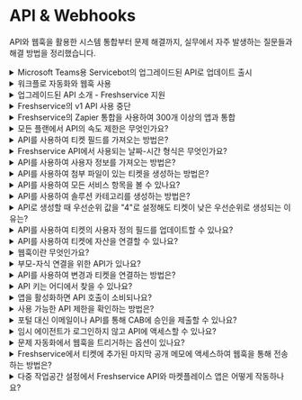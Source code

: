 # API & Webhooks

API와 웹훅을 활용한 시스템 통합부터 문제 해결까지, 실무에서 자주 발생하는 질문들과 해결 방법을 정리했습니다.

<details>
<summary>Microsoft Teams용 Servicebot의 업그레이드된 API로 업데이트 출시</summary>

업데이트를 통해 얻을 수 있는 기능들을 소개합니다.

## 새로운 기능

### 1. 전체 직장인을 위한 Servicebot 자동 설치

직원들이 Microsoft Teams에 봇을 수동으로 설치할 필요가 없어졌습니다. 조직에서 Servicebot을 활성화하면 모든 직원의 Teams에 자동으로 봇이 설치됩니다.

[자세히 알아보기](https://support.freshservice.com/en/support/solutions/articles/50000005624-bring-richer-ticket-context-into-your-collaboration-tools)

**참고:** MS Teams에서 Servicebot 앱을 차단하지 않았는지 확인하세요. 차단되어 있으면 자동 설치가 실패합니다.

### 2. 승인 및 티켓 대화 관리 개선

앱 간 전환을 줄이고 에이전트와 승인자가 Microsoft Teams 내에서 티켓을 효율적으로 관리할 수 있도록 개선되었습니다.

향상된 티켓 및 서비스 요청 컨텍스트:

- 승인 관리 시 동료 승인자의 조치 내역 확인 가능
- 티켓에 첨부된 최신 대화를 빠르게 파악

[자세히 알아보기](https://support.freshservice.com/en/support/solutions/articles/50000005624-bring-richer-ticket-context-into-your-collaboration-tools)

### 3. 에이전트에게 온콜 관리 알림 전달 (곧 출시)

온콜 에이전트는 MS Teams에서 바로 인시던트를 확인, 에스컬레이션, 해결하고 메모를 추가할 수 있습니다. 온콜 에이전트가 인시던트 처리 시 전체 그룹과 이해관계자가 자동으로 업데이트됩니다. 원활한 협업을 통해 더 빠른 인시던트 해결이 가능합니다.

[지금 앱 업데이트](https://www.freshworks.com/apps/freshservice/msteams-freshservice/)

**참고:** 앞으로 모든 Servicebot과 Virtual Agent 기능은 v2 API 기반으로 구축됩니다. 위의 기능들과 향후 추가될 기능을 사용하려면 Microsoft Teams, Freshservice 관리자 설정, 또는 온콜 관리 모듈의 알림 탭에서 앱 업데이트를 승인해야 합니다.

## 앱 업데이트 방법

**참고:** Freshservice 관리자이면서 Azure 관리자인 경우에만 업데이트를 실행할 수 있습니다.

### 모든 플랜

관리자는 MS Teams 앱을 통해 Servicebot 알림으로 전달되는 "승인" 버튼을 볼 수 있습니다. 버튼을 클릭하여 업데이트하세요.

### 엔터프라이즈 플랜

1. Freshservice > 설정 > Virtual Agent ("채널" 섹션 하위)로 이동
2. Microsoft Teams 하위의 "더 많은 채널 연결" 패널에서 "승인" 버튼을 확인할 수 있습니다
3. 버튼을 클릭하여 업데이트

### 비엔터프라이즈 플랜

1. Freshservice > 설정 > 앱 ("자동화 및 생산성" 섹션 하위) > 앱 관리로 이동
2. 알림 구성이 나열된 섹션에서 "승인" 버튼을 확인할 수 있습니다
3. 버튼을 클릭하여 업데이트

### 온콜 관리 모듈 사용자

1. Freshservice > 관리자 > 온콜 일정 > 알림 규칙으로 이동
2. MS Teams 테넌트의 관리자는 알림을 받기 위해 MS Teams 계정을 승인해야 합니다

</details>

<details>
<summary>워크플로 자동화와 웹훅 사용</summary>

## 웹훅이란 무엇인가요?

웹훅은 특정 이벤트가 발생할 때 트리거되는 애플리케이션 또는 웹 서비스에 대한 "콜백"입니다. 특정 업데이트, 변경 또는 작업이 발생하면 웹훅을 사용하여 외부 애플리케이션으로 데이터를 푸시할 수 있습니다.

워크플로 자동화를 사용하여 특정 이벤트가 발생할 때 웹훅을 트리거하는 워크플로를 만들 수 있습니다.

## 웹훅 호출로 할 수 있는 일

자동화를 사용하여 티켓에서 특정 이벤트가 발생할 때 특정 작업을 실행하는 워크플로를 만들 수 있습니다. 자동화를 사용하여 Freshservice 내에서 업데이트, 수정, 알림 전송 및 작업 실행이 가능합니다. 예를 들어, 티켓 우선순위를 업데이트하거나 에스컬레이션 이메일을 보낼 수 있습니다.

웹훅은 외부 애플리케이션이나 도구에서 작업을 트리거하려는 경우에 유용합니다. 웹훅을 사용할 수 있는 예시 시나리오:

| 수행하려는 작업 | 찾아야 할 조건 | 웹훅이 호출해야 할 대상 |
|---|---|---|
| 고객이 티켓에 응답할 때 SMS/문자 메시지 전송 | 고객이 티켓에 응답 (또는 댓글 추가) | 타사 SMS 도구로 댓글 내용 전송 |
| 제품 반품 요청이 업데이트될 때 재고 업데이트 | 티켓 카테고리(사용자 정의 필드)가 "제품 반품"으로 업데이트 | 매장 재고에서 제품 정보 업데이트 |
| 내부 제품 관리 도구와 기능 요청 상태 동기화 | "기능 요청" 유형 티켓의 상태 업데이트 | 티켓 정보로 제품 관리 도구 업데이트 |
| 나쁜 고객 만족도 평점을 받을 때 경보음 및 사이렌 울리기 | 고객 피드백 수신, 평점이 "좋지 않음" | 이 웹훅으로 트리거되는 스마트 전구와 사이렌 음향 보드 커스터마이징 |

## 자동화로 웹훅 요청 설정하는 방법

다음 사용 사례를 고려해 보겠습니다:
"티켓이 변경 요청일 때 자동으로 변경을 생성"

1. 워크플로 자동화를 사용하여 새 워크플로를 생성합니다. 웹훅을 트리거해야 하는 이벤트와 조건을 드래그 앤 드롭합니다.
2. 작업에서 드롭다운에서 "웹훅 트리거" 옵션을 선택합니다.

### 콜백 요청 유형 선택

각 타사 앱이 다른 방식으로 요청 유형을 사용할 수 있지만, 대부분의 애플리케이션은 표준 방법을 따릅니다:

- **GET** 요청: 일반적으로 하나 또는 모든 리소스를 검색하는 데 사용
- **POST** 요청: 보통 새 리소스를 생성
- **PUT 및 PATCH** 요청: 리소스를 업데이트하는 데 사용
- **DELETE** 요청: 보통 리소스를 삭제하는 데 사용

이 예시에서는 변경 모듈에 새 변경을 생성해야 하므로 POST 요청을 생성합니다.

### 콜백 URL 지정

웹훅에 구성된 애플리케이션의 콜백 URL을 지정합니다. [동적 플레이스홀더](https://support.freshservice.com/support/solutions/articles/157150-using-dynamic-placeholders-in-your-canned-responses)를 사용하여 URL을 동적으로 만들 수 있습니다.

예를 들어, `http://yourapp.com/yourInfo?email=[user email]` 형태의 콜백 URL을 전달하려면 사용자 이메일 부분을 `{{"{{requestor.email}}"}}` 플레이스홀더로 대체할 수 있습니다.

## 웹훅 테스트

복잡한 웹훅 호출이 있는 대규모 워크플로가 있는 경우 테스트가 필수입니다. 웹훅을 테스트하기 위해 워크플로를 활성화하는 것은 최적의 테스트 방법이 아닙니다. 대신 워크플로 자동화 내에서 웹훅을 직접 테스트할 수 있습니다.

예를 들어, 변경 모듈에서 변경 티켓을 생성하는 웹훅을 설정하고 웹훅 테스트 버튼을 누르면 테스트가 성공할 경우 변경 모듈에 테스트 티켓이 생성됩니다.

오류가 발생하는 API 요청은 오류 유형을 식별하는 데 도움이 되는 적절한 HTTP 상태 코드를 반환합니다. 각 코드의 의미를 이해하려면 [이 표](https://api.freshservice.com/v2/#error)를 사용할 수 있습니다.

**참고:** 플레이스홀더는 웹훅 테스트에서 지원되지 않습니다.

### 인증 및 인코딩

1. 인증이 필요한 경우 **인증 필요** 체크박스를 활성화할 수 있습니다. 사용자명/비밀번호 또는 API 키를 인증에 사용할 수 있습니다.
2. 리소스 애플리케이션이 지원하는 요청 인코딩(JSON, XML 또는 XML-Encoded)을 선택합니다.

### 콘텐츠 옵션

- **간단한 콘텐츠**: 이 웹훅에서 원하는 티켓 속성 목록을 단순히 전송하려면 간단한 콘텐츠 옵션을 선택합니다.
- **고급**: 전송되는 콘텐츠를 사용자 정의하려면 고급을 선택합니다.
  - 고급 옵션을 사용하면 사용자 정의 API 요청을 작성할 수 있습니다. 이러한 요청은 이전 단계에서 선택한 형식으로 인코딩되어야 합니다.
  - requestb.in 또는 postman - REST 클라이언트(Google Chrome 확장 프로그램)를 사용하여 API를 테스트할 수 있습니다.

- `{{"{{Triggered event}}"}}` 플레이스홀더는 웹훅에서만 사용할 수 있으며 규칙을 트리거한 이벤트의 이름을 반환합니다.

### 웹훅 콜백 요청 제한

시간당 사용할 수 있는 웹훅 요청 수는 1000건으로 제한됩니다. 상태 코드가 200-299 사이이면 콜백이 성공이고, 300-399 사이의 상태 코드는 콜백 리디렉션으로 간주됩니다.

콜백이 실패하거나(2xx 및 3xx 이외의 상태 코드) 15초 내에 응답을 받지 못하면 웹훅이 3, 5, 9, 17분 간격으로 최대 4번 자동으로 재시도됩니다.

위 자동화가 활성화되면 "변경 요청" 유형으로 들어오는 모든 티켓이 변경 모듈에서 자동으로 변경을 생성합니다.

</details>

<details>
<summary>업그레이드된 API 소개 - Freshservice 지원</summary>

강력한 통합 구축, 최종 사용자 포털 사용자 정의, 여러 애플리케이션 간 데이터 공유 - Freshservice API는 이 모든 것과 그 이상을 가능하게 합니다.

향상된 API 일관성과 개선된 경험으로 더 나은 지원을 제공하기 위해, **2023년 5월 31일**까지 이전 버전(API V1)을 사용 중단하고 업그레이드된 버전(API V2)으로 이전합니다.

**2023년 5월 31일**까지 **API V1** 엔드포인트 사용을 중단하고 **API V2**로 완전히 전환하여 이 사용 중단으로 인한 중단을 방지하세요.

## API V2의 새로운 기능

### → 새롭고 향상된 API

사용자 정의 객체, 직원 온보딩, 프로젝트, 비즈니스 시간, 구매 주문, 공급업체, 제품, 위치 등을 위한 새로운 API가 이제 API V2에서 사용할 수 있습니다. [자세한 정보](https://api.freshservice.com/#whats_new)

### → 더 높은 속도 제한

API 안정성과 확장성을 개선하기 위해 시간 기반에서 분 기반 속도 제한으로 이동하고 있습니다. 호출을 하는 데 사용되는 에이전트 수나 IP 주소 수에 관계없이 계정 전체 기준으로 이러한 제한을 계속 적용할 예정입니다. [자세한 정보](https://api.freshservice.com/#rate_limit)

### → 개선된 오류 처리

명확한 HTTP 상태 코드로 오류를 식별하여 잘못된 API 요청을 빠르고 정확하게 수정하세요. [자세한 정보](https://api.freshservice.com/#error)

## 무엇을 해야 하나요?

### 영향을 받는 영역

다음 기능에서 해당 API V2 엔드포인트로 API V1 호출을 대체하세요. 사용 중단 날짜 이후에 다음 기능에서 API V1을 계속 사용하면 작동이 중단되고 V1에 대한 모든 요청이 실패합니다.

- → 워크플로 자동화 (웹 요청 노드 및 "웹훅 트리거" 작업 노드)
- → 사용자 정의 앱
- → 포털 사용자 정의
- → Freshservice API를 사용하여 개발된 모든 사용자 정의 서비스 또는 미들웨어

### 버전 1 API 식별

[API V2 문서](https://api.freshservice.com/)와 [솔루션 문서](https://support.freshservice.com/en/support/solutions/articles/50000006003-deprecating-v1-apis-for-freshservice)를 참조하여 새로운 엔드포인트를 이해하고 **2023년 5월 31일** 사용 중단 날짜 이전에 기존 API V1 코드베이스를 API V2로 마이그레이션하세요.

## 마이그레이션하지 않으면 어떻게 되나요?

**2023년 5월 31일** 이후 API V1 엔드포인트에 액세스할 수 없게 되어 워크플로와 사용자 정의가 중단될 수 있습니다.

## 도움이 필요하신가요?

마이그레이션에 대한 질문이 있거나 API 호출을 V2 엔드포인트로 마이그레이션하는 동안 문제가 발생하면 저희 팀에서 도움을 드릴 수 있습니다. 추가 지원이 필요하시면 support@freshservice.com 또는 고객 성공 관리자에게 문의하세요.

</details>

<details>
<summary>Freshservice의 v1 API 사용 중단</summary>

[2022년 11월](https://community.freshworks.com/product-updates/freshservice-release-notes-nov-2022-26812#Deprecation+of+password-based+authentication+for+API+v2) 릴리스 중 발표한 내용에 따라, API V1 호출을 해당 API V2 호출로 대체하기 위한 몇 가지 제품 개선 사항을 적용했습니다.

## 이 변경사항이 나에게 영향을 미치나요?

다음 작업 중 하나에 API V1 엔드포인트를 사용한 경우 이 사용 중단의 영향을 받습니다:

- 워크플로 구성
- 포털 사용자 정의
- Freshservice 인스턴스와 사용자 정의 애플리케이션 간 상호작용

자세한 정보는 [이 솔루션 문서](https://support.freshservice.com/en/support/solutions/articles/50000004220-introducing-upgraded-apis-for-freshservice)를 참조하세요.

## 영향을 받는 모듈

### 1. 워크플로 자동화

API V1 권장 태그가 API V1 엔드포인트를 사용하는 모든 자동화에 표시됩니다.

#### 워크플로 자동화를 업데이트하는 방법

1. **관리자 → 자동화 및 생산성 → 워크플로 자동화**로 이동
2. "API 업데이트 권장" 태그가 있는 워크플로 자동화를 클릭
3. 워크플로를 열면 v1 엔드포인트를 사용하는 모든 노드가 빨간색 알림으로 강조 표시됩니다
4. 빨간색 알림을 선택하여 해당 V1 URL에 대한 권장 V2 URL을 확인합니다. '✓' 아이콘을 클릭하여 URL을 업데이트합니다. 마지막으로 **완료** 버튼을 클릭하여 해당 노드를 업데이트합니다
5. 강조 표시된 모든 노드에 대해 이 과정을 반복하고 워크플로 자동화를 저장합니다

자세한 정보는 [여기](https://community.freshworks.dev/t/migration-guide-for-freshservice-api-v1-to-freshservice-api-v2/5860) 상세 마이그레이션 가이드를 참조하세요.

### 2. 포털 사용자 정의

1. **관리자 → 서비스 데스크 리브랜딩 → 사용자 정의**로 이동합니다. **홈페이지 디자이너** 드롭다운에서 v1 엔드포인트를 사용하는 모든 섹션이 강조 표시됩니다.
2. 특정 섹션(알림 표시 확인)을 선택하여 v1 엔드포인트가 있는지 식별하고 해당 v2 엔드포인트로 업데이트합니다.
3. 포털 사용자 정의에서 모든 v1 엔드포인트를 교체한 후 **저장** 또는 **포털 게시**를 클릭합니다

자세한 정보는 [여기](https://community.freshworks.dev/t/migration-guide-for-freshservice-api-v1-to-freshservice-api-v2/5860) 상세 마이그레이션 가이드를 참조하세요.

### 3. 사용자 정의 앱

1. **관리자 → 앱**으로 이동
2. v1 엔드포인트를 사용하는 사용자 정의 앱을 확인하고 해당 엔드포인트를 v2로 업데이트합니다
3. 자세한 정보는 [여기](https://community.freshworks.dev/t/migration-guide-for-freshservice-api-v1-to-freshservice-api-v2/5860) 상세 마이그레이션 가이드를 참조하세요

## 2023년 5월 31일 이전에 구성을 업데이트하지 않으면 어떻게 되나요?

v1 엔드포인트가 있는 모든 워크플로 자동화, 포털 사용자 정의 및 사용자 정의 앱이 작동을 중단하고 구성이 실패하기 시작합니다.

</details>

<details>
<summary>Freshservice의 Zapier 통합을 사용하여 300개 이상의 앱과 통합</summary>

Zapier는 웹 애플리케이션 간의 격차를 해소하고 애플리케이션 간 작업을 쉽게 자동화할 수 있는 강력한 통합 플랫폼입니다.

## Freshservice-Zapier 통합 작동 방식

Zapier 계정을 생성하여 Freshservice-Zapier 통합을 활성화할 수 있습니다. 이제 Zap을 생성하여 Freshservice를 수백 개의 사용 가능한 애플리케이션과 통합할 수 있습니다. Zap의 규칙(트리거)이 '앱 A'에서 충족될 때마다 원하는 작업이 '앱 B'에서 자동으로 수행됩니다.

## Zapier 통합 설정 빠른 가이드

1. [https://zapier.com/](https://zapier.com/)을 방문하여 계정에 가입합니다.
2. 계정을 생성하고 확인한 후 화면 상단의 "Make a Zap" 탭을 클릭합니다.
3. Freshservice를 앱 중 하나로 포함하는 Zap을 생성할 때 Zapier에 Freshservice 계정을 추가해야 합니다.
4. "Freshservice 계정 연결"을 클릭합니다.
5. 계정 이름을 제공합니다. 이는 Zapier에서 Freshservice 계정을 식별하는 데 도움이 됩니다.
6. Freshservice 계정의 하위 도메인을 입력합니다.
7. 계정의 API 키를 입력합니다. API 키를 가져오려면:
   - Freshservice 계정에 로그인합니다.
   - 오른쪽 상단 모서리의 프로필 사진을 클릭하고 "프로필 설정"을 선택합니다.
   - API 키는 오른쪽 창에 표시됩니다.
8. '계속'을 클릭합니다.
9. Zapier가 정보를 확인하고 "계정이 작동 중입니다" 메시지를 표시합니다. '계속'을 클릭하여 Zap을 진행합니다.

</details>

<details>
<summary>모든 플랜에서 API의 속도 제한은 무엇인가요?</summary>

## v1의 경우:

시간당 API 호출 수는 1000건으로 제한됩니다. 제한에 도달한 후 API 요청이 수신되면 Freshservice는 오류 응답을 제공합니다. 응답 헤더의 "retry-after" 값은 다른 API 요청을 보내기 전에 기다려야 하는 시간을 알려줍니다.

자세한 내용은 API v1 문서를 참조하세요: [https://api.freshservice.com/](https://api.freshservice.com/)

## v2의 경우:

2020년 9월 1일 이후에 생성된 Freshservice 계정은 분 단위 속도 제한을 사용합니다. 제한은 Freshservice 플랜에 따라 다릅니다. 특정 API 작업에는 전체 제한 내에서 하위 제한도 있습니다. 이 제한은 호출을 하는 데 사용되는 에이전트 수나 IP 주소와 같은 요소에 관계없이 계정 전체 기준으로 적용됩니다.

시간 기반에서 분 기반 속도 제한으로 이동하여 API 안정성과 확장성을 개선합니다. 호출을 하는 데 사용되는 에이전트 수나 IP 주소 수에 관계없이 계정 전체 기준으로 이러한 제한을 계속 적용할 예정입니다.

**플랜별 속도 제한:**
- **Starter**: 분당 100건
- **Growth**: 분당 200건  
- **Pro**: 분당 400건
- **Enterprise**: 분당 700건

2020년 9월 1일 이전에 생성된 계정은 결국 분 단위 속도 제한으로 마이그레이션됩니다. 마이그레이션이 완료될 때까지 이전 제한이 계속 적용됩니다.

자세한 내용은 API v2 문서를 참조하세요: [https://api.freshservice.com/v2/](https://api.freshservice.com/v2/)

</details>

<details>
<summary>API를 사용하여 티켓 필드를 가져오는 방법은?</summary>

다음 curl 명령을 사용하여 필요한 티켓 필드를 가져올 수 있습니다:

```bash
curl -v -u user@yourcompany.com:test -X GET 'https://domain.freshservice.com/api/v2/ticket_fields'
```

curl 명령에서 이메일 주소와 비밀번호를 사용하고 싶지 않다면 아래와 같이 이메일 주소 대신 API 키를, 비밀번호로 X를 사용할 수도 있습니다:

```bash
curl -v -u API키:X -X GET 'https://domain.freshservice.com/api/v2/ticket_fields'
```

자세한 정보는 다음을 참조하세요: [https://api.freshservice.com/v2/#get_all_ticket_fields](https://api.freshservice.com/v2/#get_all_ticket_fields)

</details>

<details>
<summary>Freshservice API에서 사용되는 날짜-시간 형식은 무엇인가요?</summary>

날짜 필드의 입력은 다음 형식 중 하나일 것으로 예상됩니다:

- YYYY-MM-DD
- YYYY-MM-DDTHH:MM
- YYYY-MM-DDTHH:MMZ
- YYYY-MM-DDTHH:MM:SS
- YYYY-MM-DDTHH:MM:SSZ
- YYYY-MM-DDTHH:MM:SS±hh:mm
- YYYY-MM-DDTHH:MM:SS±hh
- YYYY-MM-DDTHH:MM:SS±hhmm

자세한 정보는 다음을 참조하세요: [https://api.freshservice.com/v2/#schema](https://api.freshservice.com/v2/#schema)

</details>

<details>
<summary>API를 사용하여 사용자 정보를 가져오는 방법은?</summary>

다음 curl 명령을 사용할 수 있습니다:

```bash
curl -v -u user@yourcompany.com:test -X GET 'https://domain.freshservice.com/api/v2/requesters/777'
```

자세한 정보는 다음을 참조하세요: [https://api.freshservice.com/v2/#view_a_requester](https://api.freshservice.com/v2/#view_a_requester)

</details>

<details>
<summary>API를 사용하여 첨부 파일이 있는 티켓을 생성하는 방법은?</summary>

다음 curl 명령을 사용할 수 있습니다:

```bash
curl -v -u user@yourcompany.com:test \
  -F "helpdesk_ticket[attachments][][resource]=@/path/to/attachment1.ext" \
  -F "helpdesk_ticket[attachments][][resource]=@/path/to/attachment2.ext" \
  -F "helpdesk_ticket[email]=example@example.com" \
  -F "helpdesk_ticket[subject]=Ticket Title" \
  -F "helpdesk_ticket[description]=this is a sample ticket" \
  -X POST https://domain.freshservice.com/helpdesk/tickets.json
```

자세한 정보는 다음을 참조하세요: [https://api.freshservice.com/#create_ticket_with_attachment](https://api.freshservice.com/#create_ticket_with_attachment)

</details>

<details>
<summary>API를 사용하여 모든 서비스 항목을 볼 수 있나요?</summary>

다음 curl 명령을 사용할 수 있습니다:

```bash
curl -u user@yourcompany.com:test \
  -H "Content-Type: application/json" \
  -X GET https://domain.freshservice.com/catalog/items.json?page=2
```

자세한 정보는 다음을 참조하세요: [https://api.freshservice.com/#view_all_service_items](https://api.freshservice.com/#view_all_service_items)

</details>

<details>
<summary>API를 사용하여 솔루션 카테고리를 생성하는 방법은?</summary>

다음 curl 명령을 사용할 수 있습니다:

```bash
curl -u user@yourcompany.com:test \
  -H "Content-Type: application/json" \
  -X POST \
  -d '{ "solution_category": { "name":"API", "description":"API related documents" }}' \
  https://domain.freshservice.com/solution/categories.json
```

자세한 정보는 다음을 참조하세요: [https://api.freshservice.com/#create_solution_category](https://api.freshservice.com/#create_solution_category)

</details>

<details>
<summary>API로 생성할 때 우선순위 값을 "4"로 설정해도 티켓이 낮은 우선순위로 생성되는 이유는?</summary>

계정에서 우선순위 매트릭스가 활성화되어 있으면 API에서 전달된 값이 무시되고 우선순위 매트릭스가 티켓의 우선순위를 설정합니다. 이를 원하지 않는 경우 **관리자 > 우선순위 매트릭스**로 이동하여 비활성화할 수 있습니다.

</details>

<details>
<summary>API를 사용하여 티켓의 사용자 정의 필드를 업데이트할 수 있나요?</summary>

예, 가능합니다. 자세한 정보는 다음을 참조하세요: [https://api.freshservice.com/v2/#update_ticket_priority](https://api.freshservice.com/v2/#update_ticket_priority)

</details>

<details>
<summary>API를 사용하여 티켓에 자산을 연결할 수 있나요?</summary>

다음 curl 명령을 사용할 수 있습니다:

```bash
curl -u (credentials) \
  -H "Content-Type:application/json" \
  -d '{"helpdesk_ticket": {}, "associate_ci": {"serial_no":"99RSH32","name":"SALES-SERV","user": "tom@outerspace.com"}}' \
  -X PUT https://domain.freshservice.com/helpdesk/tickets/123.json
```

자세한 정보는 다음을 참조하세요: [https://api.freshservice.com/#associate_a_ci_to_a_ticket](https://api.freshservice.com/#associate_a_ci_to_a_ticket)

</details>

<details>
<summary>웹훅이란 무엇인가요?</summary>

웹훅은 특정 이벤트가 발생할 때 트리거되는 애플리케이션 또는 웹 서비스에 대한 콜백입니다. 이는 워크플로 자동화를 사용하여 구성됩니다. 즉, 서비스 데스크에서 특정 업데이트, 변경 또는 작업이 발생하도록 웹훅을 설정할 수 있으며, 지정한 정보를 원하는 애플리케이션으로 자동으로 푸시합니다.

</details>

<details>
<summary>부모-자식 연결을 위한 API가 있나요?</summary>

예, 이 링크([https://api.freshservice.com/v2/#create_child_ticket](https://api.freshservice.com/v2/#create_child_ticket))에서 언급된 API를 사용하여 기존 인시던트 티켓에 대한 자식 티켓을 생성할 수 있습니다.

</details>

<details>
<summary>API를 사용하여 변경과 티켓을 연결하는 방법은?</summary>

티켓을 생성하면서 API를 통해 변경을 티켓에 연결하는 것이 가능합니다. 아래의 Curl 명령을 참조하세요:

```bash
curl -u user@yourcompany.com:password \
  -H "Content-Type: application/json" \
  -X POST \
  -d '{"helpdesk_ticket": {"subject": "Test Ticket", "description": "Test Description", "change": 123}}' \
  https://domain.freshservice.com/api/v2/tickets
```

이 [링크](https://api.freshservice.com/#create_ticket)를 사용하여 티켓을 생성하고 변경과 연결하세요.

</details>

<details>
<summary>API 키는 어디에서 찾을 수 있나요?</summary>

1. 지원 포털에 로그인합니다
2. 포털 오른쪽 상단 모서리의 프로필 사진을 클릭합니다
3. 프로필 설정 페이지로 이동합니다
4. 오른쪽의 위임 승인 섹션 아래에 API 키가 표시됩니다

</details>

<details>
<summary>앱을 활성화하면 API 호출이 소비되나요?</summary>

예, 특정 마켓플레이스 앱은 API를 소비합니다. 사용하는 앱이 API 호출을 소비하는지에 대한 자세한 정보가 필요하면 support@freshservice로 지원팀에 문의하세요. 사용하는 앱이 API 호출을 소비하는지 확인하여 알려드릴 수 있습니다.

</details>

<details>
<summary>사용 가능한 API 제한을 확인하는 방법은?</summary>

API V1을 사용하는 경우 제한에 도달한 후 Freshservice는 오류 응답을 제공합니다. 응답 헤더의 "retry-after" 값은 다른 API 요청을 보내기 전에 기다려야 하는 시간을 알려줍니다.

V2를 사용하여 API 제한을 확인하려면 모든 API 요청에 대한 응답으로 반환되는 다음 HTTP 헤더를 확인하여 현재 속도 제한 상태를 확인할 수 있습니다.

</details>

<details>
<summary>포털 대신 이메일이나 API를 통해 CAB에 승인을 제출할 수 있나요?</summary>

Freshservice에서는 특히 서비스 요청과 변경 요청에 관한 승인 알림이 일반적으로 이메일을 통해 전송됩니다. 그러나 API를 사용하여 변경 요청을 승인하는 것은 불가능합니다. CAB 구성원은 이메일로 전송된 승인 링크를 클릭하여 변경을 승인할 수 있습니다.

## 현재 프로세스:

현재 Freshservice에서 변경 요청을 승인하는 유일한 방법은 공개 승인 링크를 공유하는 것입니다. 링크는 이메일을 통해 승인자에게 전송되며, 승인 또는 거부하기 전에 요청의 세부 사항을 검토하기 위해 클릭해야 합니다. 그러나 이는 여러 화면을 탐색하고 로그인해야 하는 추가 단계를 추가합니다. 또한 일부 승인자는 공개 승인 링크 공유에 불편함을 느낄 수 있습니다.

## 새로운 개선사항:

Freshservice는 이러한 문제를 해결하고 승인 프로세스를 간소화하기 위한 새로운 개선사항을 도입했습니다. 이 개선사항을 통해 변경 및 서비스 요청 승인자가 이메일 받은편지함에서 직접 요청에 응답할 수 있습니다. 공개 승인 링크를 공유하는 대신 Freshservice는 승인 수신자에게 이메일을 보내며, 여기서 특정 키워드로 회신하여 요청을 승인하거나 거부할 수 있습니다. 이렇게 하면 승인 프로세스가 간소화되고 승인자에게 더 편리해집니다.

## 이메일 승인의 이점:

이메일 승인의 중요한 장점 중 하나는 Freshservice에 로그인하지 않고도 이해관계자가 요청을 승인하거나 거부할 수 있다는 것입니다. 이 기능은 승인자가 조직 외부에 있거나 시스템에 액세스할 수 없는 경우에 특히 유용합니다. 또한 요청을 승인하거나 거부하기 위해 여러 화면을 탐색할 필요가 없어 프로세스가 더 효율적입니다.

자세한 내용은 [이메일을 통한 서비스 요청 및 변경 승인 : Freshservice](https://support.freshservice.com/en/support/solutions/articles/50000004955)를 참조하세요.

</details>

<details>
<summary>임시 에이전트가 로그인하지 않고 API에 액세스할 수 있나요?</summary>

임시 에이전트는 API에 액세스하기 전에 인스턴스에 로그인해야 합니다. 사용자가 로그인하지 않고 시스템에 액세스하려고 하면 시스템에 로그인하라는 메시지가 표시됩니다.

</details>

<details>
<summary>문제 자동화에서 웹훅을 트리거하는 옵션이 있나요?</summary>

예, 웹훅은 문제 자동화에서 지원됩니다.

</details>

<details>
<summary>Freshservice에서 티켓에 추가된 마지막 공개 메모에 액세스하여 웹훅을 통해 전송하는 방법은?</summary>

웹훅을 사용하여 티켓에 추가된 마지막 공개 메모에 액세스하려면 웹훅 페이로드에서 **`{{ticket.latest_public_comment}}`** 플레이스홀더를 사용할 수 있습니다. 웹훅이 트리거되면 이 플레이스홀더가 티켓에 추가된 마지막 공개 메모로 대체되며, 결과 페이로드에 이 정보가 포함됩니다.

예를 들어, 티켓에 공개 메모가 추가될 때마다 Slack 채널로 알림을 보내는 웹훅을 사용하는 경우, 페이로드에 `{{ticket.latest_public_comment}}` 플레이스홀더를 포함하여 마지막 공개 메모가 알림에 포함되도록 할 수 있습니다.

이렇게 하면 팀이 시스템 간 전환 없이 Freshservice의 최신 개발 상황을 파악할 수 있습니다.

</details>

<details>
<summary>다중 작업공간 설정에서 Freshservice API와 마켓플레이스 앱은 어떻게 작동하나요?</summary>

*(2022년 12월 12일 이전에 가입한 계정에만 해당)*

## Freshservice API

각 작업공간은 고유한 다음 항목을 가질 수 있습니다:

- 티켓
- 문제
- 변경
- 릴리스
- 에이전트 그룹
- 자산
- 소프트웨어
- 계약
- 구매 주문
- 비즈니스 시간
- 솔루션
- 서비스 카탈로그
- SLA 정책
- 사용자 정의 객체
- 미리 작성된 응답
- 공지사항
- 감사 로그

단일 작업공간 계정에서는 작업공간 ID를 전달하지 않고도 위 모듈을 기반으로 하는 API가 예상대로 계속 작동합니다. 그러나 여러 작업공간을 추가했고 다음 영역에서 위 모듈에 대해 Freshservice API를 사용하는 경우:

- → 워크플로 자동화 (웹 요청 노드 및 "웹훅 트리거" 작업 노드)
- → 사용자 정의 앱
- → 포털 사용자 정의
- → Freshservice API를 사용하여 개발된 모든 사용자 정의 서비스 또는 미들웨어

다음을 시도하는 경우 API 요청에 작업공간 ID를 추가로 전달해야 할 수 있습니다:

- 작업공간 내에서 새 데이터 생성 (예: 티켓 생성)
- 특정 작업공간에서 항목 목록 검색 (예: 작업공간의 모든 에이전트 그룹 나열)

작업공간 ID가 전달되지 않으면 새 데이터가 기본 작업공간 또는 계정의 첫 번째 작업공간에서 생성되거나 검색됩니다.

작업공간을 알 필요가 없는 작업(예: ID를 전달하여 티켓 가져오기, 편집 또는 삭제)의 경우 다중 작업공간 계정에서도 API가 예상대로 계속 작동합니다.

## 마켓플레이스 앱

### 공개 앱

이제 작업공간 내에 상주할 데이터를 기반으로 하고 다음 중 하나 이상을 수행하는 공개 앱:

- 계정에서 새 데이터를 생성합니다. 예: 티켓 생성
- 티켓/문제/변경/릴리스 양식과 타사 도구 간에 필드가 매핑되어 있기 때문에 타사 도구와 데이터를 동기화합니다
- 계정에서 데이터 목록을 검색합니다. 예: 계정의 모든 티켓 가져오기

이러한 앱은 계정의 기본/첫 번째 작업공간에서 예상대로 계속 작동합니다. 그러나 두 번째 작업공간을 추가하면 첫 번째 작업공간에서만 위의 작업을 계속 수행합니다.

Freshservice 팀은 현재 다중 작업공간 지원을 추가하여 이러한 앱을 업그레이드하는 과정에 있습니다. 앱의 우선순위를 지정하려면 support@freshservice.com으로 문의하세요.

### 개인 앱

"Freshservice API" 섹션에서 언급된 모듈에 대해 Freshservice API를 사용하고 계정에서 여러 작업공간을 생성하는 경우, 앱이 예상대로 계속 작동하도록 올바른 작업공간 ID를 전달하여 앱을 업데이트해야 할 수 있습니다.

</details>
